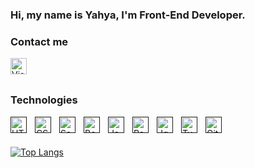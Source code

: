 ### Hi, my name is Yahya, I'm Front-End Developer.

### Contact me

[<img align="left" alt="Visual Studio Code" width="26px" src="https://cdn-icons-png.flaticon.com/512/174/174857.png" style="padding-right:10px;" />](https://www.linkedin.com/in/yahya-ilkdo%C4%9Fan-b55a061a1)
<br />
<br />

### Technologies

[<img align="left" alt="HTML" width="26px" src="https://cdn.jsdelivr.net/gh/devicons/devicon/icons/html5/html5-original.svg" style="padding-right:10px;" />]()
[<img align="left" alt="CSS" width="26px" src="https://cdn.jsdelivr.net/gh/devicons/devicon/icons/css3/css3-original.svg" style="padding-right:10px;" />]()
[<img align="left" alt="Sass" width="26px" src="https://cdn.jsdelivr.net/gh/devicons/devicon/icons/sass/sass-original.svg" style="padding-right:10px;" />]()
[<img align="left" alt="Bootstrap" width="26px" src="https://upload.wikimedia.org/wikipedia/commons/thumb/b/b2/Bootstrap_logo.svg/512px-Bootstrap_logo.svg.png" style="padding-right:10px;" />]()
[<img align="left" alt="JavaScript" width="26px" src="https://cdn.jsdelivr.net/gh/devicons/devicon/icons/javascript/javascript-original.svg" style="padding-right:10px;" />]()
[<img align="left" alt="React" width="26px" src="https://cdn.jsdelivr.net/gh/devicons/devicon/icons/react/react-original.svg" style="padding-right:10px;" />]()
[<img align="left" alt="Jquery" width="26px" src="https://seeklogo.com/images/J/jquery-logo-CFE6ECE363-seeklogo.com.png" style="padding-right:10px;" />]()
[<img align="left" alt="Typescript" width="26px" src="https://upload.wikimedia.org/wikipedia/commons/thumb/4/4c/Typescript_logo_2020.svg/1200px-Typescript_logo_2020.svg.png" style="padding-right:10px;" />]()
[<img align="left" alt="Git" width="26px" src="https://git-scm.com/images/logos/downloads/Git-Icon-1788C.png" style="padding-right:10px;" />]()
<br />
<br />

[![Top Langs](https://github-readme-stats.vercel.app/api/top-langs/?username=yahyailk)](https://github.com/anuraghazra/github-readme-stats)

